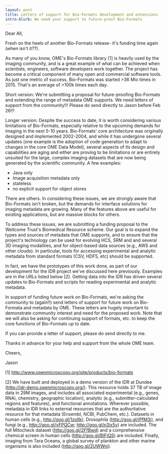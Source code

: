 ```yaml
---
layout: post
title: Letters of support for Bio-Formats development and extensions
intro-blurb: We need your support to future-proof Bio-Formats
---
```

Dear All,

Fresh on the heels of another Bio-Formats release- it's funding time again (when isn't it??).

As many of you know, OME's Bio-Formats library [1] is heavily used by the imaging community, and is a great example of what can be achieved when scientists, engineers, software developers work together. The project has become a critical component of many open and commercial software tools. As just one metric of success, Bio-Formats was started >36 Mio times in 2015.  That's an average of >100k times each day.

Short version: We're submitting a proposal for future-proofing Bio-Formats and extending the range of metadata OME supports. We need letters of support from the community!!!  Please do send directly to Jason before Feb 26!!!

Longer version: Despite the success to date, it is worth considering various limitations of Bio-Formats, especially relative to the upcoming demands for imaging in the next 5-10 years. Bio-Formats' core architecture was originally designed and implemented 2002-2004, and while it has undergone several updates (one example is the adoption of code generation to adapt to changes in the core OME Data Model), several aspects of its design and capabilities are aging and either are proving to be limitations or are entirely unsuited for the large, complex imaging datasets that are now being generated by the scientific community.  A few examples:

- Java only
- Image acquisition metadata only
- stateless
- no explicit support for object stores

There are others. In considering these issues, we are strongly aware that Bio-Formats isn't broken, but the demands for interface solutions for imaging metadata are growing. Many of the features above are useful for existing applications, but are massive blocks for others.

To address these issues, we are submitting a funding proposal to the Wellcome Trust's Biomedical Resource scheme.  Our goal is to expand the types and sources of metadata that OME supports, and to ensure that the project's technology can be used for evolving HCS, SRM and and several 3D imaging modalities, and for object-based data sources (e.g., AWS and other clouds). In particular, tools for accessing experimental and analytic metadata from standard formats (CSV, HDF5, etc) should be supported.

In fact, we have the prototypes of this work done, as part of our development for the IDR project we've discussed here previously. Examples are in the URLs listed below [2]. Getting data into the IDR  has driven several updates to  Bio-Formats and scripts for reading experimental and analytic metadata.

In support of funding future work on Bio-Formats, we're asking the community to (again!!) send letters of support for future work on Bio-Formata and metadata by OME. These letters are hugely important to demonstrate community interest and need for the proposed work. Note that we will also be asking for continuing support of formats, etc. to keep the core functions of Bio-Formats up to date.

If you can provide a letter of support, please do send directly to me.

Thanks in advance for your help and support from the whole OME team.

Cheers,

Jason

[1] http://www.openmicroscopy.org/site/products/bio-formats

[2] We have built and deployed in a demo version of the IDR at Dundee (http://idr-demo.openmicroscopy.org/). This resource holds 37 TB of image data in 29M images, and includes all associated experimental (e.g., genes, RNAi, chemistry, geographic location), analytic (e.g., submitter-calculated regions and features), and functional annotations. Wherever possible, metadata in IDR links to external resources that are the authoritative resource for that metadata (Ensembl, NCBI, PubChem, etc.). Datasets in human cells (e.g., http://goo.gl/1zoIIk), Drosophila (http://goo.gl/jPfM3j), and fungi (e.g., http://goo.gl/yFPQCw; http://goo.gl/n3ix5v) are included. The full Mitocheck dataset (http://goo.gl/2FfBwd) and a comprehensive chemical screen in human cells (http://goo.gl/BlFjQS) are included. Finally, imaging from Tara Oceans, a global survey of plankton and other marine organisms is also included (http://goo.gl/2UWWnj).
